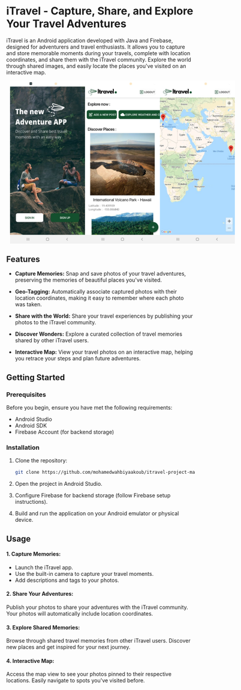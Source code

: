 # iTravel - Capture, Share, and Explore Your Travel Adventures

iTravel is an Android application developed with Java and Firebase, designed for adventurers and travel enthusiasts. It allows you to capture and store memorable moments during your travels, complete with location coordinates, and share them with the iTravel community. Explore the world through shared images, and easily locate the places you've visited on an interactive map.

<div style="display: flex; justify-content: space-between; margin: 10px;">
  <img src="https://github.com/mohamedwahbiyaakoub/itravel-project-master/blob/main/blob/screen1.jpg?raw=true" alt="iTravel Screenshot 1" width="200" />
  <img src="https://github.com/mohamedwahbiyaakoub/itravel-project-master/blob/main/blob/screen2.jpg?raw=true" alt="iTravel Screenshot 2" width="200" />
  <img src="https://github.com/mohamedwahbiyaakoub/itravel-project-master/blob/main/blob/screen3.jpg?raw=true" alt="iTravel Screenshot 3" width="200" />
</div>


## Features

- **Capture Memories:** Snap and save photos of your travel adventures, preserving the memories of beautiful places you've visited.

- **Geo-Tagging:** Automatically associate captured photos with their location coordinates, making it easy to remember where each photo was taken.

- **Share with the World:** Share your travel experiences by publishing your photos to the iTravel community.

- **Discover Wonders:** Explore a curated collection of travel memories shared by other iTravel users.

- **Interactive Map:** View your travel photos on an interactive map, helping you retrace your steps and plan future adventures.

## Getting Started

### Prerequisites

Before you begin, ensure you have met the following requirements:

- Android Studio
- Android SDK
- Firebase Account (for backend storage)

### Installation

1. Clone the repository:

   ```bash
   git clone https://github.com/mohamedwahbiyaakoub/itravel-project-master.git

2. Open the project in Android Studio.

3. Configure Firebase for backend storage (follow Firebase setup instructions).

4. Build and run the application on your Android emulator or physical device.

## Usage

#### 1. Capture Memories:

- Launch the iTravel app.
- Use the built-in camera to capture your travel moments.
- Add descriptions and tags to your photos.

#### 2. Share Your Adventures:

Publish your photos to share your adventures with the iTravel community.
Your photos will automatically include location coordinates.

#### 3. Explore Shared Memories:

Browse through shared travel memories from other iTravel users.
Discover new places and get inspired for your next journey.

#### 4. Interactive Map:

Access the map view to see your photos pinned to their respective locations.
Easily navigate to spots you've visited before.
